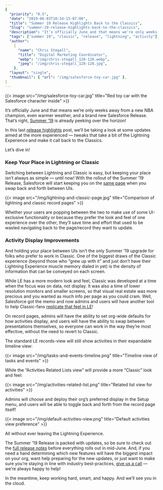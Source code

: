 ```yaml
---
{
  "priority": "0.5",
  "date": "2019-06-03T10:34:15-07:00",
  "title": "Summer 19 Release Highlights Back to the Classics",
  "Slug": "summer-19-release-highlights-back-to-the-classics",
  "description": "It’s officially June and that means we’re only weeks away from a new NBA champion, even warmer weather, and a brand new Salesforce Release...",
  "tags": ["summer 19", "classic", "release", "lightning", "activity"],
  "author":
    {
      "name": "Chris Stegall",
      "title": "Digital Marketing Coordinator",
      "webp": "/img/chris-stegall_128-128.webp",
      "jpeg": "/img/chris-stegall_128-128.jpg",
    },
  "layout": "single",
  "thumbnail": { "url": "/img/salesforce-toy-car.jpg" },
}
---
```


{{< image src="/img/salesforce-toy-car.jpg" title="Red toy car with the Salesforce character inside" >}}

It’s officially June and that means we’re only weeks away from a new NBA champion, even warmer weather, and a brand new Salesforce Release. That’s right, [Summer ’19](https://releasenotes.docs.salesforce.com/en-us/summer19/release-notes/salesforce_release_notes.htm) is already peeking over the horizon!

In this last [release highlights](https://medium.com/creme-de-la-crm) post, we’ll be taking a look at some updates aimed at the more experienced — tweaks that take a bit of the Lightning Experience and make it call back to the Classics.

Let’s dive in!

### Keep Your Place in Lightning or Classic

Switching between Lightning and Classic is easy, but keeping your place isn’t always as simple — until now! With the rollout of the Summer ’19 Release, Salesforce will start keeping you on the [same page](https://releasenotes.docs.salesforce.com/en-us/summer19/release-notes/rn_context_switch_classic_to_lex.htm) when you swap back and forth between UIs.

{{< image src="/img/lightning-and-classic-page.jpg" title="Comparison of lightning and classic record pages" >}}

Whether your users are popping between the two to make use of some UI-exclusive functionality or because they prefer the look and feel of one experience over the other, they’ll save time and effort that used to be wasted navigating back to the page/record they want to update.

### Activity Display Improvements

And holding your place between UIs isn’t the only Summer ’19 upgrade for folks who prefer to work in Classic. One of the biggest draws of the Classic experience (beyond those who “grew up with it” and just don’t have their Lightning Experience muscle memory dialed in yet) is the density of information that can be conveyed on each screen.

While LE has a more modern look and feel, Classic was developed at a time when the focus was on data, not display. It was also a time of lower resolution monitors and smaller screens, so that visual real estate was more precious and you wanted as much info per page as you could cram. Well, Salesforce got the memo and now admins and users will have another tool to help Classic-fans [replicate that feel in LE](https://releasenotes.docs.salesforce.com/en-us/summer19/release-notes/rn_record_page_activity_view.htm)!

On record pages, admins will have the ability to set org-wide defaults for how activities display, and users will have the ability to swap between presentations themselves, so everyone can work in the way they’re most effective, without the need to revert to Classic.

The standard LE records-view will still show activities in their expandable timeline view:

{{< image src="/img/tasks-and-events-timeline.png" title="Timeline view of tasks and events" >}}

While the “Activities Related Lists view” will provide a more “Classic” look and feel:

{{< image src="/img/activities-related-list.png" title="Related list view for activities" >}}

Admins will choose and deploy their org’s preferred display in the Setup menu, and users will be able to toggle back and forth from the record page itself!

{{< image src="/img/default-activities-view.png" title="Default activities view preference" >}}

All without ever leaving the Lightning Experience.

The Summer ’19 Release is packed with updates, so be sure to check out the [full release notes](https://releasenotes.docs.salesforce.com/en-us/summer19/release-notes/salesforce_release_notes.htm) before everything rolls out in mid-June. And, if you need a hand determining which new features will have the biggest impact on your org, want help preparing for the new updates, or just want to make sure you’re staying in line with industry best-practices, [give us a call](/contact) — we’re always happy to help!

In the meantime, keep working hard, smart, and happy. And we’ll see you in the cloud.
